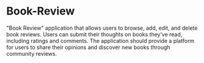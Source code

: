 # Book-Review
"Book Review" application that allows users to browse, add, edit, and delete book reviews. Users can submit their thoughts on books they’ve read, including ratings and comments. The application should provide a platform for users to share their opinions and discover new books through community reviews.
